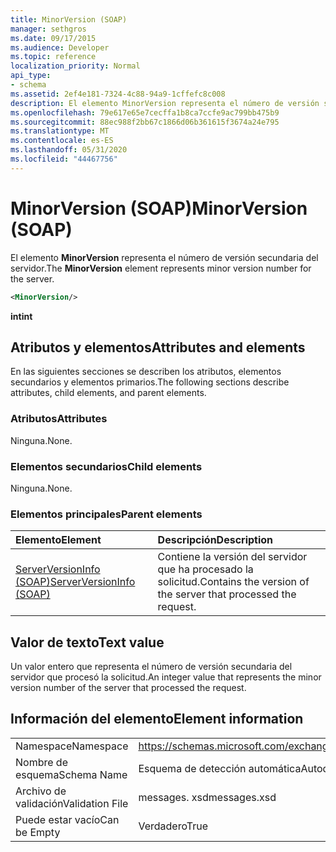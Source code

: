 ```yaml
---
title: MinorVersion (SOAP)
manager: sethgros
ms.date: 09/17/2015
ms.audience: Developer
ms.topic: reference
localization_priority: Normal
api_type:
- schema
ms.assetid: 2ef4e181-7324-4c88-94a9-1cffefc8c008
description: El elemento MinorVersion representa el número de versión secundaria del servidor.
ms.openlocfilehash: 79e617e65e7cecffa1b8ca7ccfe9ac799bb475b9
ms.sourcegitcommit: 88ec988f2bb67c1866d06b361615f3674a24e795
ms.translationtype: MT
ms.contentlocale: es-ES
ms.lasthandoff: 05/31/2020
ms.locfileid: "44467756"
---
```

# <a name="minorversion-soap"></a><span data-ttu-id="5d1c0-103">MinorVersion (SOAP)</span><span class="sxs-lookup"><span data-stu-id="5d1c0-103">MinorVersion (SOAP)</span></span>

<span data-ttu-id="5d1c0-104">El elemento **MinorVersion** representa el número de versión secundaria del servidor.</span><span class="sxs-lookup"><span data-stu-id="5d1c0-104">The **MinorVersion** element represents minor version number for the server.</span></span> 
  
```XML
<MinorVersion/>
```

 <span data-ttu-id="5d1c0-105">**int**</span><span class="sxs-lookup"><span data-stu-id="5d1c0-105">**int**</span></span>
## <a name="attributes-and-elements"></a><span data-ttu-id="5d1c0-106">Atributos y elementos</span><span class="sxs-lookup"><span data-stu-id="5d1c0-106">Attributes and elements</span></span>

<span data-ttu-id="5d1c0-107">En las siguientes secciones se describen los atributos, elementos secundarios y elementos primarios.</span><span class="sxs-lookup"><span data-stu-id="5d1c0-107">The following sections describe attributes, child elements, and parent elements.</span></span>
  
### <a name="attributes"></a><span data-ttu-id="5d1c0-108">Atributos</span><span class="sxs-lookup"><span data-stu-id="5d1c0-108">Attributes</span></span>

<span data-ttu-id="5d1c0-109">Ninguna.</span><span class="sxs-lookup"><span data-stu-id="5d1c0-109">None.</span></span>
  
### <a name="child-elements"></a><span data-ttu-id="5d1c0-110">Elementos secundarios</span><span class="sxs-lookup"><span data-stu-id="5d1c0-110">Child elements</span></span>

<span data-ttu-id="5d1c0-111">Ninguna.</span><span class="sxs-lookup"><span data-stu-id="5d1c0-111">None.</span></span>
  
### <a name="parent-elements"></a><span data-ttu-id="5d1c0-112">Elementos principales</span><span class="sxs-lookup"><span data-stu-id="5d1c0-112">Parent elements</span></span>

|<span data-ttu-id="5d1c0-113">**Elemento**</span><span class="sxs-lookup"><span data-stu-id="5d1c0-113">**Element**</span></span>|<span data-ttu-id="5d1c0-114">**Descripción**</span><span class="sxs-lookup"><span data-stu-id="5d1c0-114">**Description**</span></span>|
|:-----|:-----|
|[<span data-ttu-id="5d1c0-115">ServerVersionInfo (SOAP)</span><span class="sxs-lookup"><span data-stu-id="5d1c0-115">ServerVersionInfo (SOAP)</span></span>](serverversioninfo-soap.md) <br/> |<span data-ttu-id="5d1c0-116">Contiene la versión del servidor que ha procesado la solicitud.</span><span class="sxs-lookup"><span data-stu-id="5d1c0-116">Contains the version of the server that processed the request.</span></span>  <br/> |
   
## <a name="text-value"></a><span data-ttu-id="5d1c0-117">Valor de texto</span><span class="sxs-lookup"><span data-stu-id="5d1c0-117">Text value</span></span>

<span data-ttu-id="5d1c0-118">Un valor entero que representa el número de versión secundaria del servidor que procesó la solicitud.</span><span class="sxs-lookup"><span data-stu-id="5d1c0-118">An integer value that represents the minor version number of the server that processed the request.</span></span>
  
## <a name="element-information"></a><span data-ttu-id="5d1c0-119">Información del elemento</span><span class="sxs-lookup"><span data-stu-id="5d1c0-119">Element information</span></span>

|||
|:-----|:-----|
|<span data-ttu-id="5d1c0-120">Namespace</span><span class="sxs-lookup"><span data-stu-id="5d1c0-120">Namespace</span></span>  <br/> |https://schemas.microsoft.com/exchange/2010/Autodiscover  <br/> |
|<span data-ttu-id="5d1c0-121">Nombre de esquema</span><span class="sxs-lookup"><span data-stu-id="5d1c0-121">Schema Name</span></span>  <br/> |<span data-ttu-id="5d1c0-122">Esquema de detección automática</span><span class="sxs-lookup"><span data-stu-id="5d1c0-122">Autodiscover schema</span></span>  <br/> |
|<span data-ttu-id="5d1c0-123">Archivo de validación</span><span class="sxs-lookup"><span data-stu-id="5d1c0-123">Validation File</span></span>  <br/> |<span data-ttu-id="5d1c0-124">messages. xsd</span><span class="sxs-lookup"><span data-stu-id="5d1c0-124">messages.xsd</span></span>  <br/> |
|<span data-ttu-id="5d1c0-125">Puede estar vacío</span><span class="sxs-lookup"><span data-stu-id="5d1c0-125">Can be Empty</span></span>  <br/> |<span data-ttu-id="5d1c0-126">Verdadero</span><span class="sxs-lookup"><span data-stu-id="5d1c0-126">True</span></span>  <br/> |
   

